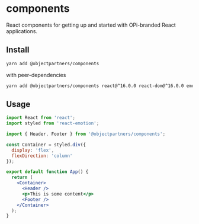 # components

React components for getting up and started with OPi-branded React applications.

## Install

```bash
yarn add @objectpartners/components
```

with peer-dependencies

```bash
yarn add @objectpartners/components react@^16.0.0 react-dom@^16.0.0 emotion react-emotion
```

## Usage

```jsx
import React from 'react';
import styled from 'react-emotion';

import { Header, Footer } from '@objectpartners/components';

const Container = styled.div({
  display: 'flex',
  flexDirection: 'column'
});

export default function App() {
  return (
    <Container>
      <Header />
      <p>This is some content</p>
      <Footer />
    </Container>
  );
}
```
